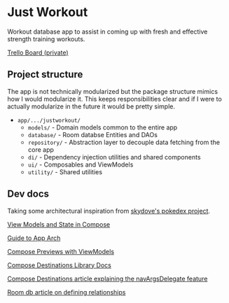 # Just Workout
Workout database app to assist in coming up with fresh and effective strength training workouts.

[Trello Board (private)](https://trello.com/b/qDzkvYYl/just-workout-android)
## Project structure
The app is not technically modularized but the package structure mimics how I would modularize it. This keeps responsibilities clear and if I were to actually modularize in the future it would be pretty simple.
- `app/.../justworkout/`
    - `models/` - Domain models common to the entire app
    - `database/` - Room databse Entities and DAOs
    - `repository/` - Abstraction layer to decouple data fetching from the core app 
    - `di/` - Dependency injection utilities and shared components
    - `ui/` - Composables and ViewModels
    - `utility/` - Shared utilities

## Dev docs
Taking some architectural inspiration from [skydove's pokedex project](https://github.com/skydoves/Pokedex).

[View Models and State in Compose](https://developer.android.com/codelabs/basic-android-kotlin-compose-viewmodel-and-state#10)

[Guide to App Arch](https://developer.android.com/topic/architecture)

[Compose Previews with ViewModels](https://developer.android.com/jetpack/compose/tooling/previews#preview-viewmodel)

[Compose Destinations Library Docs](https://composedestinations.rafaelcosta.xyz/)

[Compose Destinations article explaining the navArgsDelegate feature](https://proandroiddev.com/compose-destinations-simpler-and-safer-navigation-in-compose-with-no-compromises-74a59c6b727d)

[Room db article on defining relationships](https://developer.android.com/training/data-storage/room/relationships)
